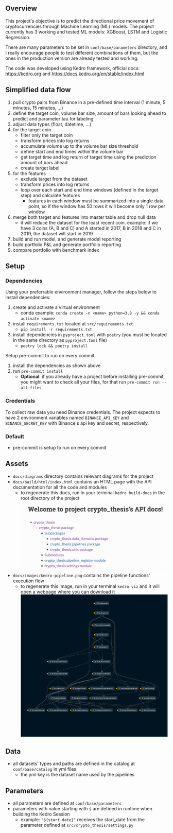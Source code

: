 ## Overview
This project's objective is to predict the directional price movement of cryptocurrencies through Machine Learning (ML) models.
The project currently has 3 working and tested ML models: XGBoost, LSTM and Logistic Regression.

There are many parameters to be set in `conf/base/parameters` directory, and I really encourage people to test different combinations of them, but the ones in the production version are already tested and working.

The code was developed using Kedro framework, official docs: https://kedro.org and https://docs.kedro.org/en/stable/index.html

## Simplified data flow
1. pull crypto pairs from Binance in a pre-defined time interval (1 minute, 5 minutes, 15 minutes, ...)
2. define the target coin, volume bar size, amount of bars looking ahead to predict and parameter tau for labeling
3. adjust data types (float, datetime, ...)
4. for the target coin
    - filter only the target coin
    - transform prices into log returns
    - accumulate volume up to the volume bar size threshold
    - define start and end times within the volume bar
    - get target time and log return of target time using the prediction amount of bars ahead
    - create target label
5. for the features
    - exclude target from the dataset
    - transform prices into log returns
    - loop over each start and end time windows (defined in the target step) and calculate features
        - features in each window must be summarized into a single data point, so if the window has 50 rows it will become only 1 row per window
6. merge both target and features into master table and drop null data
    - it will reduce the dataset for the least recent coin. example: if we have 3 coins (A, B and C) and A started in 2017, B in 2018 and C in 2019, the dataset will start in 2019
7. build and run model, and generate model reporting
8. build portfolio P&L and generate portfolio reporting
9. compare portfolio with benchmark index

## Setup
### Dependencies
Using your preferrable environment manager, follow the steps below to install dependencies:
1. create and activate a virtual environment
    - conda example: `conda create -n <name> python=3.8 -y && conda activate <name>`
2. install `requirements.txt` located at `src/requirements.txt`
    - `pip install -r requirements.txt`
3. install dependencies in `pyproject.toml` with `poetry` (you must be located in the same directory as `pyproject.toml` file)
    - `poetry lock && poetry install`

Setup pre-commit to run on every commit
1. install the dependencies as shown above
2. run `pre-commit install`
    - **Optional**: if you already have a project before installing pre-commit, you might want to check all your files, for that run `pre-commit run --all-files`

### Credentials
To collect raw data you need Binance credentials. The project expects to have 2 environment variables named `BINANCE_API_KEY` and `BINANCE_SECRET_KEY` with Binance's api key and secret, respectively.

### Default
- pre-commit is setup to run on every commit

## Assets
- `docs/diagrams` directory contains relevant diagrams for the project
- `docs/build/html/index.html` contains an HTML page with the API documentation for all the code and modules
    - to regenerate this docs, run in your terminal `kedro build-docs` in the root directory of the project
    ![API front page example](docs/images/html_api_example.png "API front page example")
- `docs/images/kedro-pipeline.png` contains the pipeline functions' execution flow
    - to regenerate this image, run in your terminal `kedro viz` and it will open a webpage where you can download it
    ![pipeline execution flow](docs/images/kedro-pipeline.png "pipeline execution flow")

## Data
- all datasets' types and paths are defined in the catalog at `conf/base/catalog` in yml files
    - the yml key is the dataset name used by the pipelines

## Parameters
- all parameters are defined at `conf/base/parameters`
- parameters with value starting with `$` are defined in runtime when building the Kedro Session
    - example: `"${start_date}"` receives the start_date from the parameter defined at `src/crypto_thesis/settings.py`
